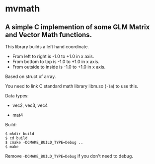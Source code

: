 mvmath
======

A simple C implemention of some GLM Matrix and Vector Math functions.
---------------------------------------------------------------------

This library builds a left hand coordinate.

- From left to right is -1.0 to +1.0 in x axis.
- From bottom to top is -1.0 to +1.0 in x axis.
- From outside to inside is -1.0 to +1.0 in x axis.

Based on struct of array.

You need to link C standard math library libm.so (`-lm`) to use this.

Data types:

- vec2, vec3, vec4

- mat4

Build:

```
$ mkdir build
$ cd build
$ cmake -DCMAKE_BUILD_TYPE=Debug ..
$ make
```

Remove `-DCMAKE_BUILD_TYPE=Debug` if you don't need to debug.
